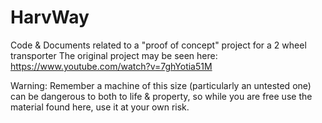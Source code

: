 # HarvWay
Code &amp; Documents related to a "proof of concept" project for a 2 wheel transporter
The original project may be seen here:
   https://www.youtube.com/watch?v=7ghYotia51M

Warning: Remember a machine of this size (particularly an untested one) can be dangerous to both to life & property, 
so while you are free use the material found here, use it at your own risk.  
